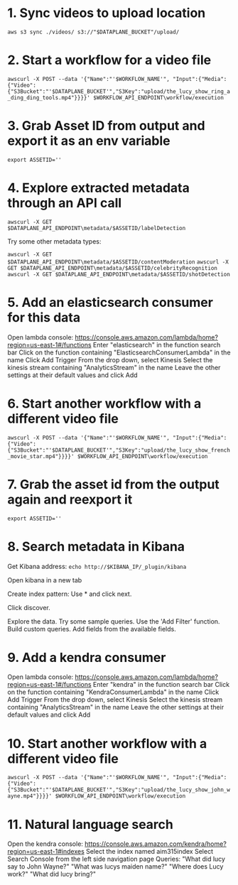 


# 1. Sync videos to upload location

`aws s3 sync ./videos/ s3://"$DATAPLANE_BUCKET"/upload/`

# 2. Start a workflow for a video file

`awscurl -X POST --data '{"Name":"'$WORKFLOW_NAME'", "Input":{"Media":{"Video":{"S3Bucket":"'$DATAPLANE_BUCKET'","S3Key":"upload/the_lucy_show_ring_a_ding_ding_tools.mp4"}}}}' $WORKFLOW_API_ENDPOINT\workflow/execution`

# 3. Grab Asset ID from output and export it as an env variable

`export ASSETID=''`

# 4. Explore extracted metadata through an API call

`awscurl -X GET $DATAPLANE_API_ENDPOINT\metadata/$ASSETID/labelDetection`

Try some other metadata types:

`awscurl -X GET $DATAPLANE_API_ENDPOINT\metadata/$ASSETID/contentModeration`
`awscurl -X GET $DATAPLANE_API_ENDPOINT\metadata/$ASSETID/celebrityRecognition`
`awscurl -X GET $DATAPLANE_API_ENDPOINT\metadata/$ASSETID/shotDetection`

# 5. Add an elasticsearch consumer for this data

Open lambda console: https://console.aws.amazon.com/lambda/home?region=us-east-1#/functions
Enter "elasticsearch" in the function search bar
Click on the function containing "ElasticsearchConsumerLambda" in the name
Click Add Trigger
From the drop down, select Kinesis
Select the kinesis stream containing "AnalyticsStream" in the name
Leave the other settings at their default values and click Add


# 6. Start another workflow with a different video file

`awscurl -X POST --data '{"Name":"'$WORKFLOW_NAME'", "Input":{"Media":{"Video":{"S3Bucket":"'$DATAPLANE_BUCKET'","S3Key":"upload/the_lucy_show_french_movie_star.mp4"}}}}' $WORKFLOW_API_ENDPOINT\workflow/execution`

# 7. Grab the asset id from the output again and reexport it

`export ASSETID=''`

# 8. Search metadata in Kibana

Get Kibana address: 
`echo http://$KIBANA_IP/_plugin/kibana`

Open kibana in a new tab

Create index pattern: Use * and click next.

Click discover. 

Explore the data. Try some sample queries. Use the 'Add Filter' function. Build custom queries. Add fields from the available fields. 

# 9. Add a kendra consumer 

Open lambda console: https://console.aws.amazon.com/lambda/home?region=us-east-1#/functions
Enter "kendra" in the function search bar
Click on the function containing "KendraConsumerLambda" in the name
Click Add Trigger
From the drop down, select Kinesis
Select the kinesis stream containing "AnalyticsStream" in the name
Leave the other settings at their default values and click Add

# 10. Start another workflow with a different video file

`awscurl -X POST --data '{"Name":"'$WORKFLOW_NAME'", "Input":{"Media":{"Video":{"S3Bucket":"'$DATAPLANE_BUCKET'","S3Key":"upload/the_lucy_show_john_wayne.mp4"}}}}' $WORKFLOW_API_ENDPOINT\workflow/execution`

# 11. Natural language search

Open the kendra console: https://console.aws.amazon.com/kendra/home?region=us-east-1#indexes
Select the index named aim315index
Select Search Console from the left side navigation page
Queries: "What did lucy say to John Wayne?" "What was lucys maiden name?" "Where does Lucy work?" "What did lucy bring?"


